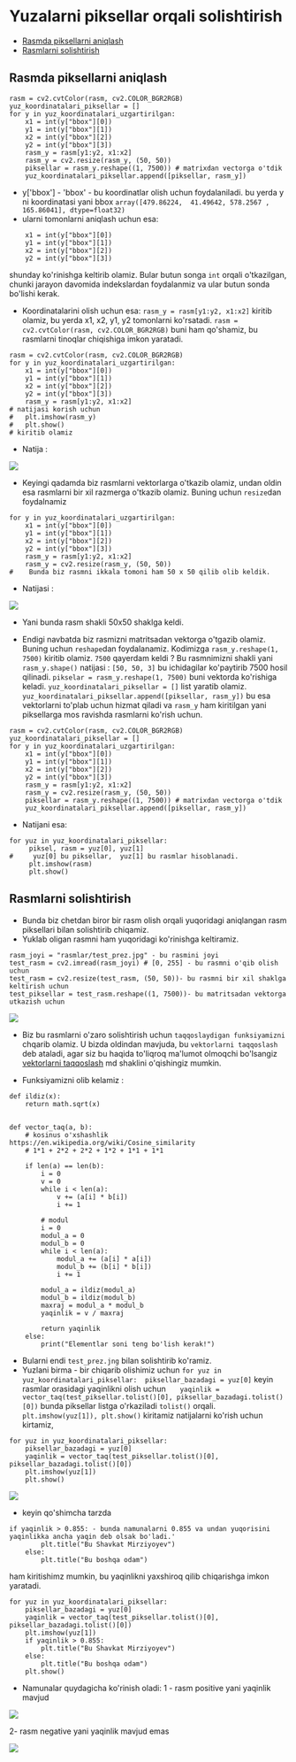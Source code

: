 # Yuzalarni piksellar orqali solishtirish


* [Rasmda piksellarni aniqlash](#rasmda-piksellarni-aniqlash)
* [Rasmlarni solishtirish](#rasmlarni-solishtirish)

## Rasmda piksellarni aniqlash

```shell
rasm = cv2.cvtColor(rasm, cv2.COLOR_BGR2RGB)
yuz_koordinatalari_piksellar = []
for y in yuz_koordinatalari_uzgartirilgan:
    x1 = int(y["bbox"][0])
    y1 = int(y["bbox"][1])
    x2 = int(y["bbox"][2])
    y2 = int(y["bbox"][3])
    rasm_y = rasm[y1:y2, x1:x2]
    rasm_y = cv2.resize(rasm_y, (50, 50))
    piksellar = rasm_y.reshape((1, 7500)) # matrixdan vectorga o'tdik
    yuz_koordinatalari_piksellar.append([piksellar, rasm_y])

```
* y['bbox'] - 'bbox' - bu koordinatlar olish uchun foydalaniladi.
  bu yerda y ni koordinatasi yani bbox 
`array([479.86224,  41.49642, 578.2567 , 165.86041], dtype=float32)`
* ularni tomonlarni aniqlash uchun esa:
```shell
    x1 = int(y["bbox"][0])
    y1 = int(y["bbox"][1])
    x2 = int(y["bbox"][2])
    y2 = int(y["bbox"][3])
```
shunday ko'rinishga keltirib olamiz. Bular butun songa `int` orqali o'tkazilgan, chunki
jarayon davomida indekslardan foydalanmiz va ular butun sonda bo'lishi kerak.

* Koordinatalarini olish uchun esa:
`rasm_y = rasm[y1:y2, x1:x2]` kiritib olamiz, bu yerda x1, x2, y1, y2 tomonlarni ko'rsatadi.
`rasm = cv2.cvtColor(rasm, cv2.COLOR_BGR2RGB)` buni ham qo'shamiz, bu rasmlarni tinoqlar chiqishiga imkon yaratadi.
```shell
rasm = cv2.cvtColor(rasm, cv2.COLOR_BGR2RGB)
for y in yuz_koordinatalari_uzgartirilgan:
    x1 = int(y["bbox"][0])
    y1 = int(y["bbox"][1])
    x2 = int(y["bbox"][2])
    y2 = int(y["bbox"][3])
    rasm_y = rasm[y1:y2, x1:x2] 
# natijasi korish uchun 
#   plt.imshow(rasm_y)
#   plt.show()
# kiritib olamiz
```
* Natija :
<p>
    <img src=".\rasmlar\piksel_namuna_1.png">
</p>

* Keyingi qadamda biz rasmlarni vektorlarga o'tkazib olamiz, undan oldin esa rasmlarni bir xil razmerga 
o'tkazib olamiz. Buning uchun `resize`dan foydalnamiz

```shell
for y in yuz_koordinatalari_uzgartirilgan:
    x1 = int(y["bbox"][0])
    y1 = int(y["bbox"][1])
    x2 = int(y["bbox"][2])
    y2 = int(y["bbox"][3])
    rasm_y = rasm[y1:y2, x1:x2]
    rasm_y = cv2.resize(rasm_y, (50, 50))
#    Bunda biz rasmni ikkala tomoni ham 50 x 50 qilib olib keldik.

```

* Natijasi :

<p>
    <img src=".\rasmlar\piksel_namuna_2.png">
</p>

* Yani bunda rasm shakli 50x50 shaklga keldi.

* Endigi navbatda biz rasmizni matritsadan vektorga o'tgazib olamiz. Buning uchun `reshape`dan 
foydalanamiz. Kodimizga `rasm_y.reshape(1, 7500)` kiritib olamiz. `7500` qayerdam keldi ?
Bu rasmnimizni shakli yani `rasm_y.shape()` natijasi : `[50, 50, 3]` bu ichidagilar ko'paytirib 7500 hosil qilinadi.
`pikselar = rasm_y.reshape(1, 7500)` buni vektorda ko'rishiga keladi. `yuz_koordinatalari_piksellar = []` list yaratib olamiz.
`    yuz_koordinatalari_piksellar.append([piksellar, rasm_y])` bu esa vektorlarni to'plab uchun hizmat qiladi va `rasm_y` ham kiritilgan
yani piksellarga mos ravishda rasmlarni ko'rish uchun.

```shell
rasm = cv2.cvtColor(rasm, cv2.COLOR_BGR2RGB)
yuz_koordinatalari_piksellar = []
for y in yuz_koordinatalari_uzgartirilgan:
    x1 = int(y["bbox"][0])
    y1 = int(y["bbox"][1])
    x2 = int(y["bbox"][2])
    y2 = int(y["bbox"][3])
    rasm_y = rasm[y1:y2, x1:x2]
    rasm_y = cv2.resize(rasm_y, (50, 50))
    piksellar = rasm_y.reshape((1, 7500)) # matrixdan vectorga o'tdik
    yuz_koordinatalari_piksellar.append([piksellar, rasm_y])

```

* Natijani esa:

```shell
for yuz in yuz_koordinatalari_piksellar:
     piksel, rasm = yuz[0], yuz[1]
#     yuz[0] bu piksellar,  yuz[1] bu rasmlar hisoblanadi.
     plt.imshow(rasm)
     plt.show()
```

## Rasmlarni solishtirish

* Bunda biz chetdan biror bir rasm olish orqali yuqoridagi aniqlangan rasm piksellari bilan solishtirib chiqamiz.
* Yuklab oligan rasmni ham yuqoridagi ko'rinishga keltiramiz.
```shell
rasm_joyi = "rasmlar/test_prez.jpg" - bu rasmini joyi
test_rasm = cv2.imread(rasm_joyi) # [0, 255] - bu rasmni o'qib olish uchun
test_rasm = cv2.resize(test_rasm, (50, 50))- bu rasmni bir xil shaklga keltirish uchun
test_piksellar = test_rasm.reshape((1, 7500))- bu matritsadan vektorga utkazish uchun 
```
<p>
    <img src=".\rasmlar\test_prez.png">
</p>

* Biz bu rasmlarni o'zaro solishtirish uchun `taqqoslaydigan funksiyamizni` chqarib olamiz. 
U bizda oldindan mavjuda, bu `vektorlarni taqqoslash` deb ataladi, agar siz bu haqida to'liqroq ma'lumot olmoqchi 
bo'lsangiz [vektorlarni taqqoslash](#./projects/yuzlarni-taqqoslash/kod/project-1/vector_taq_01.py) md shaklini o'qishingiz mumkin.

* Funksiyamizni olib kelamiz :

```shell
def ildiz(x):
    return math.sqrt(x)


def vector_taq(a, b):
    # kosinus o'xshashlik https://en.wikipedia.org/wiki/Cosine_similarity
    # 1*1 + 2*2 + 2*2 + 1*2 + 1*1 + 1*1

    if len(a) == len(b):
        i = 0
        v = 0
        while i < len(a):
            v += (a[i] * b[i])
            i += 1

        # modul
        i = 0
        modul_a = 0
        modul_b = 0
        while i < len(a):
            modul_a += (a[i] * a[i])
            modul_b += (b[i] * b[i])
            i += 1

        modul_a = ildiz(modul_a)
        modul_b = ildiz(modul_b)
        maxraj = modul_a * modul_b
        yaqinlik = v / maxraj

        return yaqinlik
    else:
        print("Elementlar soni teng bo'lish kerak!")
```

* Bularni endi `test_prez.jng` bilan solishtirib ko'ramiz.
* Yuzlani birma - bir chiqarib olishimiz uchun `for yuz in yuz_koordinatalari_piksellar: 
piksellar_bazadagi = yuz[0]` keyin rasmlar orasidagi yaqinlikni olish uchun `    yaqinlik = vector_taq(test_piksellar.tolist()[0], piksellar_bazadagi.tolist()[0])
` bunda piksellar listga o'rkaziladi `tolist()` orqali. `plt.imshow(yuz[1]), plt.show()` kiritamiz natijalarni
ko'rish uchun kirtamiz,
```shell
for yuz in yuz_koordinatalari_piksellar:
    piksellar_bazadagi = yuz[0]
    yaqinlik = vector_taq(test_piksellar.tolist()[0], piksellar_bazadagi.tolist()[0])
    plt.imshow(yuz[1])
    plt.show()
```
<p>
    <img src=".\rasmlar\piksel_namuna_5.png">
</p>


* keyin qo'shimcha tarzda 

```shell
if yaqinlik > 0.855: - bunda namunalarni 0.855 va undan yuqorisini yaqinlikka ancha yaqin deb olsak bo'ladi.'
        plt.title("Bu Shavkat Mirziyoyev")
    else:
        plt.title("Bu boshqa odam")
```

ham kiritishimz mumkin, bu yaqinlikni yaxshiroq qilib chiqarishga imkon yaratadi.


```shell
for yuz in yuz_koordinatalari_piksellar:
    piksellar_bazadagi = yuz[0]
    yaqinlik = vector_taq(test_piksellar.tolist()[0], piksellar_bazadagi.tolist()[0])
    plt.imshow(yuz[1])
    if yaqinlik > 0.855:
        plt.title("Bu Shavkat Mirziyoyev")
    else:
        plt.title("Bu boshqa odam")
    plt.show()

```
* Namunalar quydagicha ko'rinish oladi:
1 - rasm positive yani yaqinlik mavjud
<p>
    <img src=".\rasmlar\piksel_namuna_3.png">
</p>

2- rasm negative yani yaqinlik mavjud emas

<p>
    <img src=".\rasmlar\piksel_namuna_4.png">
</p>













